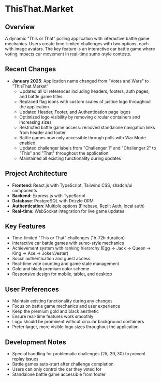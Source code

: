 # ThisThat.Market

## Overview
A dynamic "This or That" polling application with interactive battle game mechanics. Users create time-limited challenges with two options, each with image avatars. The key feature is an interactive car battle game where voting impacts car movement in real-time sumo-style contests.

## Recent Changes
- **January 2025**: Application name changed from "Votes and Wars" to "ThisThat.Market"
  - Updated all UI references including headers, footers, auth pages, and battle game titles
  - Replaced flag icons with custom scales of justice logo throughout the application
  - Updated Header, Footer, and Authentication page logos
  - Optimized logo visibility by removing circular containers and increasing sizes
  - Restricted battle game access: removed standalone navigation links from header and footer
  - Battle games now only accessible through polls with War Mode enabled
  - Updated challenger labels from "Challenger 1" and "Challenger 2" to "This" and "That" throughout the application
  - Maintained all existing functionality during updates

## Project Architecture
- **Frontend**: React.js with TypeScript, Tailwind CSS, shadcn/ui components
- **Backend**: Express.js with TypeScript
- **Database**: PostgreSQL with Drizzle ORM
- **Authentication**: Multiple options (Firebase, Replit Auth, local auth)
- **Real-time**: WebSocket integration for live game updates

## Key Features
- Time-limited "This or That" challenges (1h-72h duration)
- Interactive car battle games with sumo-style mechanics
- Achievement system with ranking hierarchy (Egg → Jack → Queen → King → Ace → Joker/Jester)
- Social authentication and guest access
- Real-time vote counting and game state management
- Gold and black premium color scheme
- Responsive design for mobile, tablet, and desktop

## User Preferences
- Maintain existing functionality during any changes
- Focus on battle game mechanics and user experience
- Keep the premium gold and black aesthetic
- Ensure real-time features work smoothly
- Logo should be prominent without circular background containers
- Prefer larger, more visible logo sizes throughout the application

## Development Notes
- Special handling for problematic challenges (25, 29, 30) to prevent replay issues
- Battle games auto-start after challenge completion
- Users can only control the car they voted for
- Standalone battle game accessible from footer